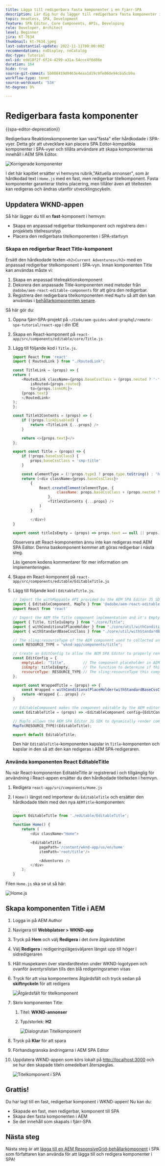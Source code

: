 ```yaml
---
title: Lägga till redigerbara fasta komponenter i en fjärr-SPA
description: Lär dig hur du lägger till redigerbara fasta komponenter i en fjärr-SPA.
topic: Headless, SPA, Development
feature: SPA Editor, Core Components, APIs, Developing
role: Developer, Architect
level: Beginner
jira: KT-7634
thumbnail: kt-7634.jpeg
last-substantial-update: 2022-11-11T00:00:00Z
recommendations: noDisplay, noCatalog
doc-type: Tutorial
exl-id: edd18f2f-6f24-4299-a31a-54ccc4f6d86e
duration: 164
hide: true
source-git-commit: 5b008419d0463e4eaa1d19c9fe86de94cba5cb9a
workflow-type: tm+mt
source-wordcount: '534'
ht-degree: 0%

---
```


# Redigerbara fasta komponenter

{{spa-editor-deprecation}}

Redigerbara Reaktionskomponenter kan vara&quot;fasta&quot; eller hårdkodade i SPA-vyer. Detta gör att utvecklare kan placera SPA Editor-kompatibla komponenter i SPA-vyer och tillåta användare att skapa komponenternas innehåll i AEM SPA Editor.

![Korrigerade komponenter](./assets/spa-fixed-component/intro.png)

I det här kapitlet ersätter vi hemvyns rubrik,&quot;Aktuella annonser&quot;, som är hårdkodad text i `Home.js` med en fast, men redigerbar titelkomponent. Fasta komponenter garanterar titelns placering, men tillåter även att titeltexten kan redigeras och ändras utanför utvecklingscykeln.

## Uppdatera WKND-appen

Så här lägger du till en __fast__-komponent i hemvyn:

* Skapa en anpassad redigerbar titelkomponent och registrera den i projektets titelresurstyp
* Placera den redigerbara titelkomponenten i SPA-startvyn

### Skapa en redigerbar React Title-komponent

Ersätt den hårdkodade texten `<h2>Current Adventures</h2>` med en anpassad redigerbar titelkomponent i SPA-vyn. Innan komponenten Title kan användas måste vi:

1. Skapa en anpassad titelreaktionskomponent
1. Dekorera den anpassade Title-komponenten med metoder från `@adobe/aem-react-editable-components` för att göra den redigerbar.
1. Registrera den redigerbara titelkomponenten med `MapTo` så att den kan användas i [behållarkomponenten senare](./spa-container-component.md).

Så här gör du:

1. Öppna fjärr-SPA-projekt på `~/Code/aem-guides-wknd-graphql/remote-spa-tutorial/react-app` i din IDE
1. Skapa en React-komponent på `react-app/src/components/editable/core/Title.js`
1. Lägg till följande kod i `Title.js`.

   ```javascript
   import React from 'react'
   import { RoutedLink } from "./RoutedLink";
   
   const TitleLink = (props) => {
   return (
       <RoutedLink className={props.baseCssClass + (props.nested ? '-' : '__') + 'link'} 
           isRouted={props.routed} 
           to={props.linkURL}>
       {props.text}
       </RoutedLink>
   );
   };
   
   const TitleV2Contents = (props) => {
       if (!props.linkDisabled) {
           return <TitleLink {...props} />
       }
   
       return <>{props.text}</>
   };
   
   export const Title = (props) => {
       if (!props.baseCssClass) {
           props.baseCssClass = 'cmp-title'
       }
   
       const elementType = (!!props.type) ? props.type.toString() : 'h3';
       return (<div className={props.baseCssClass}>
           {
               React.createElement(elementType, {
                       className: props.baseCssClass + (props.nested ? '-' : '__') + 'text',
                   },
                   <TitleV2Contents {...props} />
               )
           }
   
           </div>)
   }
   
   export const titleIsEmpty = (props) => props.text == null || props.text.trim().length === 0
   ```

   Observera att React-komponenten ännu inte kan redigeras med AEM SPA Editor. Denna baskomponent kommer att göras redigerbar i nästa steg.

   Läs igenom kodens kommentarer för mer information om implementeringen.

1. Skapa en React-komponent på `react-app/src/components/editable/EditableTitle.js`
1. Lägg till följande kod i `EditableTitle.js`.

   ```javascript
   // Import the withMappable API provided bu the AEM SPA Editor JS SDK
   import { EditableComponent, MapTo } from '@adobe/aem-react-editable-components';
   import React from 'react'
   
   // Import the AEM the Title component implementation and it's Empty Function
   import { Title, titleIsEmpty } from "./core/Title";
   import { withConditionalPlaceHolder } from "./core/util/withConditionalPlaceholder";
   import { withStandardBaseCssClass } from "./core/util/withStandardBaseCssClass";
   
   // The sling:resourceType of the AEM component used to collected and serialize the data this React component displays
   const RESOURCE_TYPE = "wknd-app/components/title";
   
   // Create an EditConfig to allow the AEM SPA Editor to properly render the component in the Editor's context
   const EditConfig = {
       emptyLabel: "Title",        // The component placeholder in AEM SPA Editor
       isEmpty: titleIsEmpty,      // The function to determine if this component has been authored
       resourceType: RESOURCE_TYPE // The sling:resourceType this component is mapped to
   };
   
   export const WrappedTitle = (props) => {
       const Wrapped = withConditionalPlaceHolder(withStandardBaseCssClass(Title, "cmp-title"), titleIsEmpty, "TitleV2")
       return <Wrapped {...props} />
   }
   
   // EditableComponent makes the component editable by the AEM editor, either rendered statically or in a container
   const EditableTitle = (props) => <EditableComponent config={EditConfig} {...props}><WrappedTitle /></EditableComponent>
   
   // MapTo allows the AEM SPA Editor JS SDK to dynamically render components added to SPA Editor Containers
   MapTo(RESOURCE_TYPE)(EditableTitle);
   
   export default EditableTitle;
   ```

   Den här `EditableTitle`-komponenten kapslar in `Title`-komponenten och kapslar in den så att den kan redigeras i AEM SPA-redigeraren.

### Använda komponenten React EditableTitle

Nu när React-komponenten EditableTitle är registrerad i och tillgänglig för användning i React-appen ersätter du den hårdkodade titeltexten i hemvyn.

1. Redigera `react-app/src/components/Home.js`
1. I `Home()` längst ned importerar du `EditableTitle` och ersätter den hårdkodade titeln med den nya `AEMTitle`-komponenten:

   ```javascript
   ...
   import EditableTitle from './editable/EditableTitle';
   ...
   function Home() {
       return (
           <div className="Home">
   
           <EditableTitle
               pagePath='/content/wknd-app/us/en/home'
               itemPath='root/title'/>
   
               <Adventures />
           </div>
       );
   }
   ```

Filen `Home.js` ska se ut så här:

![Home.js](./assets/spa-fixed-component/home-js-update.png)

## Skapa komponenten Title i AEM

1. Logga in på AEM Author
1. Navigera till __Webbplatser > WKND-app__
1. Tryck på __Hem__ och välj __Redigera__ i det övre åtgärdsfältet
1. Välj __Redigera__ i redigeringslägesväljaren längst upp till höger i sidredigeraren
1. Håll muspekaren över standardtexten under WKND-logotypen och ovanför äventyrslistan tills den blå redigeringsramen visas
1. Tryck för att visa komponentens åtgärdsfält och tryck sedan på __skiftnyckeln__ för att redigera

   ![Åtgärdsfält för titelkomponent](./assets/spa-fixed-component/title-action-bar.png)

1. Skriv komponenten Title:
   1. Titel: __WKND-annonser__
   1. Typ/storlek: __H2__

      ![Dialogrutan Titelkomponent](./assets/spa-fixed-component/title-dialog.png)

1. Tryck på __Klar__ för att spara
1. Förhandsgranska ändringarna i AEM SPA Editor
1. Uppdatera WKND-appen som körs lokalt på [http://localhost:3000](http://localhost:3000) och se hur den skapade titeln omedelbart återspeglas.

   ![Titelkomponent i SPA](./assets/spa-fixed-component/title-final.png)

## Grattis!

Du har lagt till en fast, redigerbar komponent i WKND-appen! Nu kan du:

* Skapade en fast, men redigerbar, komponent till SPA
* Skapa den fasta komponenten i AEM
* Se det innehåll som skapats i fjärr-SPA

## Nästa steg

Nästa steg är att [lägga till en AEM ResponsiveGrid-behållarkomponent](./spa-container-component.md) i SPA som författaren kan använda för att lägga till och redigera komponenter i SPA!
